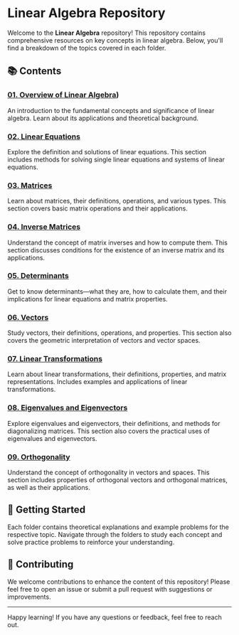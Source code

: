 # Linear Algebra Repository

Welcome to the **Linear Algebra** repository! This repository contains comprehensive resources on key concepts in linear algebra. Below, you'll find a breakdown of the topics covered in each folder.

## 📚 Contents

### [01. Overview of Linear Algebra](https://github.com/umyunsang/Linear-Algebra/tree/main/Linear_Algebra/01.%20%EC%84%A0%ED%98%95%EB%8C%80%EC%88%98%ED%95%99%EC%9D%98%20%EA%B0%9C%EC%9A%94))
An introduction to the fundamental concepts and significance of linear algebra. Learn about its applications and theoretical background.

### [02. Linear Equations]([https://github.com/USERNAME/REPOSITORY_NAME/tree/main/02.%20Linear%20Equations](https://github.com/umyunsang/Linear-Algebra/tree/main/Linear_Algebra/02.%20%EC%84%A0%ED%98%95%EB%B0%A9%EC%A0%95%EC%8B%9D))
Explore the definition and solutions of linear equations. This section includes methods for solving single linear equations and systems of linear equations.

### [03. Matrices]([https://github.com/USERNAME/REPOSITORY_NAME/tree/main/03.%20Matrices](https://github.com/umyunsang/Linear-Algebra/tree/main/Linear_Algebra/03.%20%ED%96%89%EB%A0%AC))
Learn about matrices, their definitions, operations, and various types. This section covers basic matrix operations and their applications.

### [04. Inverse Matrices](https://github.com/USERNAME/REPOSITORY_NAME/tree/main/04.%20Inverse%20Matrices)
Understand the concept of matrix inverses and how to compute them. This section discusses conditions for the existence of an inverse matrix and its applications.

### [05. Determinants](https://github.com/USERNAME/REPOSITORY_NAME/tree/main/05.%20Determinants)
Get to know determinants—what they are, how to calculate them, and their implications for linear equations and matrix properties.

### [06. Vectors](https://github.com/USERNAME/REPOSITORY_NAME/tree/main/06.%20Vectors)
Study vectors, their definitions, operations, and properties. This section also covers the geometric interpretation of vectors and vector spaces.

### [07. Linear Transformations](https://github.com/USERNAME/REPOSITORY_NAME/tree/main/07.%20Linear%20Transformations)
Learn about linear transformations, their definitions, properties, and matrix representations. Includes examples and applications of linear transformations.

### [08. Eigenvalues and Eigenvectors](https://github.com/USERNAME/REPOSITORY_NAME/tree/main/08.%20Eigenvalues%20and%20Eigenvectors)
Explore eigenvalues and eigenvectors, their definitions, and methods for diagonalizing matrices. This section also covers the practical uses of eigenvalues and eigenvectors.

### [09. Orthogonality](https://github.com/USERNAME/REPOSITORY_NAME/tree/main/09.%20Orthogonality)
Understand the concept of orthogonality in vectors and spaces. This section includes properties of orthogonal vectors and orthogonal matrices, as well as their applications.

## 🚀 Getting Started

Each folder contains theoretical explanations and example problems for the respective topic. Navigate through the folders to study each concept and solve practice problems to reinforce your understanding.

## 🤝 Contributing

We welcome contributions to enhance the content of this repository! Please feel free to open an issue or submit a pull request with suggestions or improvements.


---

Happy learning! If you have any questions or feedback, feel free to reach out.
